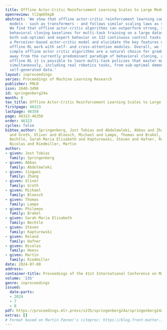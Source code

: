 ```yaml
---
title: Offline Actor-Critic Reinforcement Learning Scales to Large Models
openreview: tl2qmO5kpD
abstract: 'We show that offline actor-critic reinforcement learning can scale to large
  models - such as transformers - and follows similar scaling laws as supervised learning.
  We find that offline actor-critic algorithms can outperform strong, supervised,
  behavioral cloning baselines for multi-task training on a large dataset; containing
  both sub-optimal and expert behavior on 132 continuous control tasks. We introduce
  a Perceiver-based actor-critic model and elucidate the key features needed to make
  offline RL work with self- and cross-attention modules. Overall, we find that: i)
  simple offline actor critic algorithms are a natural choice for gradually moving
  away from the currently predominant paradigm of behavioral cloning, and ii) via
  offline RL it is possible to learn multi-task policies that master many domains
  simultaneously, including real robotics tasks, from sub-optimal demonstrations or
  self-generated data.'
layout: inproceedings
series: Proceedings of Machine Learning Research
publisher: PMLR
issn: 2640-3498
id: springenberg24a
month: 0
tex_title: Offline Actor-Critic Reinforcement Learning Scales to Large Models
firstpage: 46323
lastpage: 46350
page: 46323-46350
order: 46323
cycles: false
bibtex_author: Springenberg, Jost Tobias and Abdolmaleki, Abbas and Zhang, Jingwei
  and Groth, Oliver and Bloesch, Michael and Lampe, Thomas and Brakel, Philemon and
  Bechtle, Sarah Maria Elisabeth and Kapturowski, Steven and Hafner, Roland and Heess,
  Nicolas and Riedmiller, Martin
author:
- given: Jost Tobias
  family: Springenberg
- given: Abbas
  family: Abdolmaleki
- given: Jingwei
  family: Zhang
- given: Oliver
  family: Groth
- given: Michael
  family: Bloesch
- given: Thomas
  family: Lampe
- given: Philemon
  family: Brakel
- given: Sarah Maria Elisabeth
  family: Bechtle
- given: Steven
  family: Kapturowski
- given: Roland
  family: Hafner
- given: Nicolas
  family: Heess
- given: Martin
  family: Riedmiller
date: 2024-07-08
address:
container-title: Proceedings of the 41st International Conference on Machine Learning
volume: '235'
genre: inproceedings
issued:
  date-parts:
  - 2024
  - 7
  - 8
pdf: https://proceedings.mlr.press/v235/springenberg24a/springenberg24a.pdf
extras: []
# Format based on Martin Fenner's citeproc: https://blog.front-matter.io/posts/citeproc-yaml-for-bibliographies/
---
```

